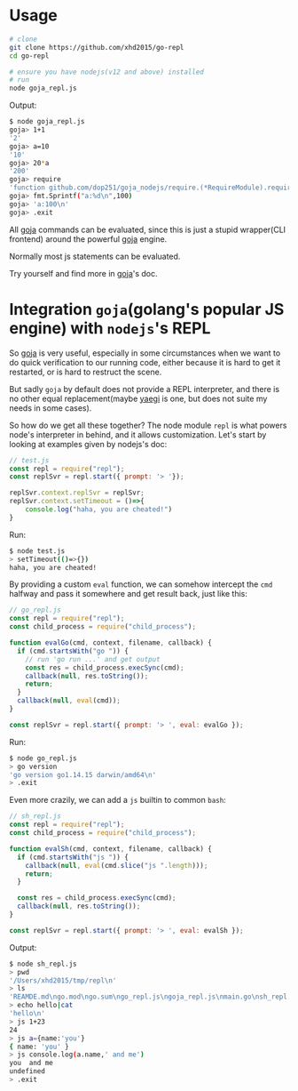 # Usage
```bash
# clone
git clone https://github.com/xhd2015/go-repl
cd go-repl

# ensure you have nodejs(v12 and above) installed
# run
node goja_repl.js
```

Output:
```bash
$ node goja_repl.js 
goja> 1+1
'2'
goja> a=10
'10'
goja> 20*a
'200'
goja> require
'function github.com/dop251/goja_nodejs/require.(*RequireModule).require-fm() { [native code] }'
goja> fmt.Sprintf("a:%d\n",100)
goja> 'a:100\n'
goja> .exit
```
All [goja](https://github.com/dop251/goja) commands can be evaluated, since this is just a stupid wrapper(CLI frontend) around the powerful [goja](https://github.com/dop251/goja) engine.

Normally most js statements can be evaluated.

Try yourself and find more in [goja](https://github.com/dop251/goja)'s doc.

# Integration `goja`(golang's popular JS engine) with `nodejs`'s REPL
So [goja](https://github.com/dop251/goja) is very useful, especially in some circumstances when we want to do quick verification to our running code, either because it is hard to get it restarted, or is hard to restruct the scene.

But sadly `goja` by default does not provide a REPL interpreter, and there is no other equal replacement(maybe [yaegi](https://github.com/traefik/yaegi) is one, but does not suite my needs in some cases).

So how do we get all these together? 
The node module `repl` is what powers node's interpreter in behind, and it allows customization.
Let's start by looking at examples given by nodejs's doc:
```js
// test.js
const repl = require("repl");
const replSvr = repl.start({ prompt: '> '});

replSvr.context.replSvr = replSvr;
replSvr.context.setTimeout = ()=>{
    console.log("haha, you are cheated!")
}
```

Run:
```bash
$ node test.js
> setTimeout(()=>{})
haha, you are cheated!
```

By providing a custom `eval` function, we can somehow intercept the `cmd` halfway and pass it somewhere and get result back, just like this:
```js
// go_repl.js
const repl = require("repl");
const child_process = require("child_process");

function evalGo(cmd, context, filename, callback) {
  if (cmd.startsWith("go ")) {
    // run 'go run ...' and get output
    const res = child_process.execSync(cmd);
    callback(null, res.toString());
    return;
  }
  callback(null, eval(cmd));
}

const replSvr = repl.start({ prompt: '> ', eval: evalGo });
```
Run:
```bash
$ node go_repl.js 
> go version
'go version go1.14.15 darwin/amd64\n'
> .exit
```

Even more crazily, we can add a `js` builtin to common `bash`:
```js
// sh_repl.js
const repl = require("repl");
const child_process = require("child_process");

function evalSh(cmd, context, filename, callback) {
  if (cmd.startsWith("js ")) {
    callback(null, eval(cmd.slice("js ".length)));
    return;
  }

  const res = child_process.execSync(cmd);
  callback(null, res.toString());
}

const replSvr = repl.start({ prompt: '> ', eval: evalSh });
```


Output:
```bash
$ node sh_repl.js 
> pwd
'/Users/xhd2015/tmp/repl\n'
> ls
'REAMDE.md\ngo.mod\ngo.sum\ngo_repl.js\ngoja_repl.js\nmain.go\nsh_repl.js\n'
> echo hello|cat
'hello\n'
> js 1+23
24
> js a={name:'you'}
{ name: 'you' }
> js console.log(a.name,' and me')
you  and me
undefined
> .exit
```